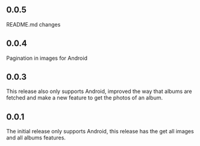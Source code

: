 ## 0.0.5
README.md changes

## 0.0.4
Pagination in images for Android

## 0.0.3
This release also only supports Android, improved the way that albums are fetched and make a new feature to get the photos of an album.

## 0.0.1
The initial release only supports Android, this release has the get all images and all albums features.
